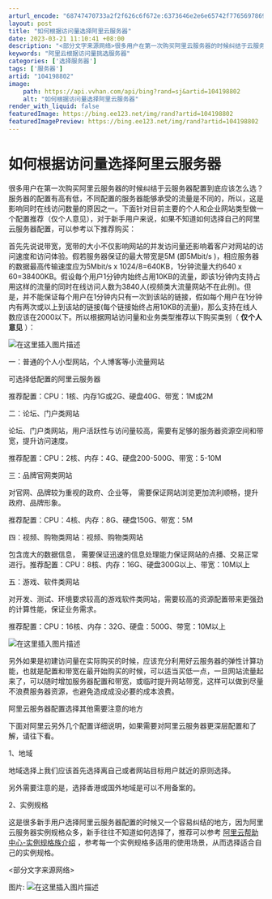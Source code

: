```yaml
---
arturl_encode: "68747470733a2f2f626c6f672e:6373646e2e6e65742f77656978696e5f34353438303137342f:61727469636c652f64657461696c732f313034313938383032"
layout: post
title: "如何根据访问量选择阿里云服务器"
date: 2023-03-21 11:10:41 +08:00
description: "<部分文字来源网络>很多用户在第一次购买阿里云服务器的时候纠结于云服务器配置到底应该怎么选？服务器的"
keywords: "阿里云根据访问量挑选服务器"
categories: ['选择服务器']
tags: ['服务器']
artid: "104198802"
image:
    path: https://api.vvhan.com/api/bing?rand=sj&artid=104198802
    alt: "如何根据访问量选择阿里云服务器"
render_with_liquid: false
featuredImage: https://bing.ee123.net/img/rand?artid=104198802
featuredImagePreview: https://bing.ee123.net/img/rand?artid=104198802
---
```


# 如何根据访问量选择阿里云服务器

很多用户在第一次购买阿里云服务器的时候纠结于云服务器配置到底应该怎么选？服务器的配置有高有低，不同配置的服务器能够承受的流量是不同的，所以，这是影响同时在线访问数量的原因之一。下面针对目前主要的个人和企业网站类型做一个配置推荐（仅个人意见），对于新手用户来说，如果不知道如何选择自己的阿里云服务器配置，可以参考以下推荐购买：

首先先说说带宽，宽带的大小不仅影响网站的并发访问量还影响着客户对网站的访问速度和访问体验。假若服务器保证的最大带宽是5M (即5Mbit/s )，相应服务器的数据最高传输速度应为5Mbit/s x 1024/8=640KB，1分钟流量大约640 x 60=38400KB。假设毎个用户1分钟内始终占用10KB的流量，即该1分钟内支持占用这样的流量的同时在线访问人数为3840人(视频类大流量网站不在此例)。但是，并不能保证每个用户在1分钟内只有一次到该站的链接，假如每个用户在1分钟内有两次或以上到该站的链接(每个链接始终占用10KB的流量)，那么支持在线人数应该在2000以下。所以根据网站访问量和业务类型推荐以下购买类别（
**仅个人意见**
）：
  
![在这里插入图片描述](https://i-blog.csdnimg.cn/blog_migrate/3d4ccaa45ecae1268f17e2c596c65089.png)
  
一：普通的个人小型网站，个人博客等小流量网站

可选择低配置的阿里云服务器

推荐配置：CPU：1核、内存1G或2G、硬盘40G、带宽：1M或2M

二：论坛、门户类网站

论坛、门户类网站，用户活跃性与访问量较高，需要有足够的服务器资源空间和带宽，提升访问速度。

推荐配置：CPU：2核、内存：4G、硬盘200-500G、带宽：5-10M

三：品牌官网类网站

对官网、品牌较为重视的政府、企业等， 需要保证网站浏览更加流利顺畅，提升政府、品牌形象。

推荐配置：CPU：4核、内存：8G、硬盘150G、带宽：5M

四：视频、购物类网站：视频、购物类网站

包含庞大的数据信息， 需要保证迅速的信息处理能力保证网站的点播、交易正常进行。推荐配置：CPU：8核、内存：16G、硬盘300G以上、带宽：10M以上
  
五：游戏、软件类网站
  
对开发、测试、环境要求较高的游戏软件类网站，需要较高的资源配置带来更强劲的计算性能，保证业务需求。
  
推荐配置：CPU：16核、内存：32G、硬盘：500G、带宽：10M以上
  
![在这里插入图片描述](https://i-blog.csdnimg.cn/blog_migrate/88715c1aa7940da5745b70c892ceeb7a.png)
  
另外如果是初建访问量在实际购买的时候，应该充分利用好云服务器的弹性计算功能，也就是配置和带宽在最开始购买的时候，可以适当买低一点，一旦网站流量起来了，可以随时增加服务器配置和带宽，或临时提升网站带宽，这样可以做到尽量不浪费服务器资源，也避免造成成没必要的成本浪费。
  
阿里云服务器配置选择其他需要注意的地方

下面对阿里云另外几个配置详细说明，如果需要对阿里云服务器更深层配置和了解，请往下看。

1、地域

地域选择上我们应该首先选择离自己或者网站目标用户就近的原则选择。

另外需要注意的是，选择香港或国外地域是可以不用备案的。

2、实例规格

这是很多新手用户选择阿里云服务器配置的时候又一个容易纠结的地方，因为阿里云服务器实例规格众多，新手往往不知道如何选择了，推荐可以参考
[阿里云帮助中心-实例规格族介绍](https://help.aliyun.com/document_detail/25378.html?source=5176.11533457&userCode=se6p9xeg)
，参考每一个实例规格多适用的使用场景，从而选择适合自己的实例规格。
  
<部分文字来源网络>

图片:
![在这里插入图片描述](https://i-blog.csdnimg.cn/blog_migrate/f9944aab5b6c24ad63798863b5e3a0c0.png)